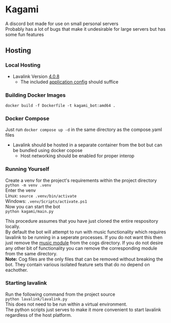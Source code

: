 # Kagami
A discord bot made for use on small personal servers \
Probably has a lot of bugs that make it undesirable for large servers but has some fun features
## Hosting
### Local Hosting
- Lavalink Version [4.0.8](https://github.com/lavalink-devs/Lavalink/releases/tag/4.0.8)
  - The included [application config](./lavalink/application.yml) should suffice
### Building Docker Images
`docker build -f Dockerfile -t kagami_bot:amd64 .`

### Docker Compose

Just run `docker compose up -d` in the same directory as the compose.yaml files
- Lavalink should be hosted in a separate container from the bot but can be bundled using docker copose
  - Host networking should be enabled for proper interop
  

### Running Yourself
Create a venv for the project's requirements within the project directory \
`python -m venv .venv` \
Enter the venv \
Linux: `source .venv/bin/activate` \
Windows: `.venv/Scripts/activate.ps1` \
Now you can start the bot \
`python kagami/main.py`

This procedure assumes that you have just cloned the entire respository locally. \
By default the bot will attempt to run with music functionality which requires lavalink to be running in a seperate processes. 
If you do not want this then just remove the [music module](./kagami/cogs/depr_music.py) from the cogs directory. 
If you do not desire any other bit of functionality you can remove the corresponding module from the same directory. \
**Note:** Cog files are the only files that can be removed without breaking the bot. They contain various isolated feature sets that do no depend on eachother.

### Starting lavalink
Run the following command from the project source \
`python lavalink/lavalink.py` \
This does not need to be run within a virtual environment. \
The python scripts just serves to make it more convenient to start lavalink regardless of the host platform.
